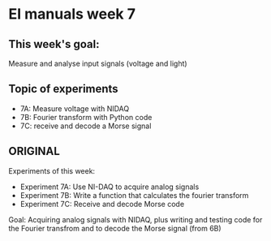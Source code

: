 # EI manuals week 7

## This week's goal: 
Measure and analyse input signals (voltage and light)

## Topic of experiments

- 7A: Measure voltage with NIDAQ
- 7B: Fourier transform with Python code
- 7C: receive and decode a Morse signal

## ORIGINAL
Experiments of this week:
- Experiment 7A: Use NI-DAQ to acquire analog signals 
- Experiment 7B: Write a function that calculates the fourier transform 
- Experiment 7C: Receive and decode Morse code

Goal: Acquiring analog signals with NIDAQ, plus writing and testing code for the Fourier transfrom and to decode the Morse signal (from 6B)


